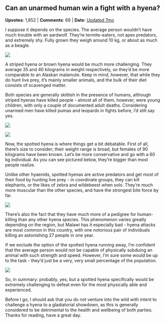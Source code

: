 ## Can an unarmed human win a fight with a hyena?
    
**Upvotes**: 1,852 | **Comments**: 68 | **Date**: [Updated 7mo](https://www.quora.com/Can-an-unarmed-human-win-a-fight-with-a-hyena/answer/Gary-Meaney)

I suppose it depends on the species. The average person wouldn’t have much trouble with an aardwolf. They’re termite-eaters, not apex predators, and extremely shy. Fully grown they weigh around 10 kg, or about as much as a beagle.

![](https://qph.fs.quoracdn.net/main-qimg-b419e957a0aedb391700dd7b91ccb0fe-lq)

A striped hyena or brown hyena would be much more challenging. They average 35 and 40 kilograms in weight respectively, so they’d be more comparable to an Alaskan malamute. Keep in mind, however, that while they do hunt live prey, it’s mainly smaller animals, and the bulk of their diet consists of scavenged matter.

Both species are generally skittish in the presence of humans, although striped hyenas have killed people - almost all of them, however, were young children, with only a couple of documented adult deaths. Considering unarmed men have killed pumas and leopards in fights before, I’d still say yes.

![](https://qph.fs.quoracdn.net/main-qimg-307b7fa9f35e8f39306a43c5bd1a5883-lq)

![](https://qph.fs.quoracdn.net/main-qimg-c18d90b2020ffd95cfc0aae21bd6f3c6-lq)

Now, the spotted hyena is where things get a bit debatable. First of all, there’s size to consider; their weight range is broad, but females of 90 kilograms have been known. Let’s be more conservative and go with a 60 kg individual. As you can see pictured below, they’re bigger than most people realize.

Unlike other hyaenids, spotted hyenas are active predators and get most of their food by hunting live prey - in coordinate groups, they can kill elephants, or the likes of zebra and wildebeest when solo. They’re much more muscular than the other species, and have the strongest bite force by far.

![](https://qph.fs.quoracdn.net/main-qimg-d670efd1cca0fac76fececd486ff199e-lq)

There’s also the fact that they have much more of a pedigree for human-killing than any other hyena species. This phenomenon varies greatly depending on the region, but Malawi has it especially bad - hyena attacks are most common in this country, with one notorious pair of individuals killing an astonishing 27 people in one year.

If we exclude the option of the spotted hyena running away, I’m confident that the average person would not be capable of physically subduing an animal with such strength and speed. However, I’m sure some would be up to the task - they’d just be a very, very small percentage of the population.

![](https://qph.fs.quoracdn.net/main-qimg-4ce26e7a1751bf24a26d74ddd60b3669-lq)

So, in summary: probably, yes, but a spotted hyena specifically would be extremely challenging to defeat even for the most physically able and experienced.

Before I go, I should ask that you do not venture into the wild with intent to challenge a hyena to a gladiatorial showdown, as this is generally considered to be detrimental to the health and wellbeing of both parties. Thanks for reading, have a great day.

